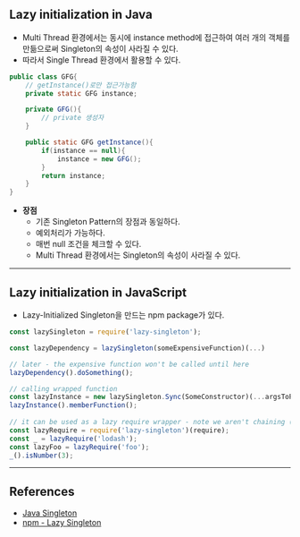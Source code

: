 ## Lazy initialization in Java

- Multi Thread 환경에서는 동시에 instance method에 접근하여 여러 개의 객체를 만듦으로써 Singleton의 속성이 사라질 수 있다.
- 따라서 Single Thread 환경에서 활용할 수 있다.

```java
public class GFG{
    // getInstance()로만 접근가능함
    private static GFG instance;

    private GFG(){
        // private 생성자
    }

    public static GFG getInstance(){
        if(instance == null){
            instance = new GFG();
        }
        return instance;
    }
}
```

- **장점**
    - 기존 Singleton Pattern의 장점과 동일하다.
    - 예외처리가 가능하다.
    - 매번 null 조건을 체크할 수 있다.
    - Multi Thread 환경에서는 Singleton의 속성이 사라질 수 있다.

---

## Lazy initialization in JavaScript

- Lazy-Initialized Singleton을 만드는 npm package가 있다.

```javascript
const lazySingleton = require('lazy-singleton');

const lazyDependency = lazySingleton(someExpensiveFunction)(...)

// later - the expensive function won't be called until here
lazyDependency().doSomething();

// calling wrapped function
const lazyInstance = new lazySingleton.Sync(SomeConstructor)(...argsToPass);
lazyInstance().memberFunction();
 
// it can be used as a lazy require wrapper - note we aren't chaining (...args) on the initial call.
const lazyRequire = require('lazy-singleton')(require);
const _ = lazyRequire('lodash');
const lazyFoo = lazyRequire('foo');
_().isNumber(3);

```

---

## References

- [Java Singleton](https://www.geeksforgeeks.org/java-singleton-design-pattern-practices-examples/)
- [npm - Lazy Singleton](https://www.npmjs.com/package/lazy-singleton)